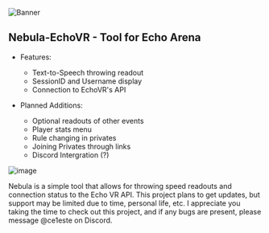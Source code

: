 ![Banner](https://github.com/user-attachments/assets/1914e172-89f6-4de5-9248-d2383ba1c644)

## Nebula-EchoVR - Tool for Echo Arena

- Features:
  - Text-to-Speech throwing readout
  - SessionID and Username display
  - Connection to EchoVR's API
 
- Planned Additions:
  - Optional readouts of other events
  - Player stats menu
  - Rule changing in privates
  - Joining Privates through links
  - Discord Intergration (?)

  
![image](https://github.com/user-attachments/assets/f223bd4d-f285-4685-a0be-7fc12b65ca86)
 

Nebula is a simple tool that allows for throwing speed readouts and connection status to the Echo VR API. This project plans to get updates, but support may be limited due to time, personal life, etc. I appreciate you taking the time to check out this project, and if any bugs are present, please message @ce1este on Discord.
